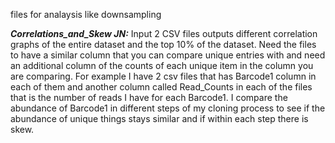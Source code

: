 files for analaysis like downsampling 

***Correlations_and_Skew JN:*** 
Input 2 CSV files outputs different correlation graphs of the entire dataset and the top 10% of the dataset. Need the files to have a similar column that you can compare unique entries with and need an additional column of the counts of each unique item in the column you are comparing. For example I have 2 csv files that has Barcode1 column in each of them and another column called Read_Counts in each of the files that is the number of reads I have for each Barcode1. I compare the abundance of Barcode1 in different steps of my cloning process to see if the abundance of unique things stays similar and if within each step there is skew.
